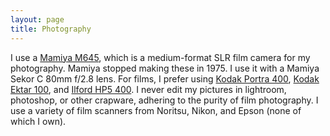 ```yaml
---
layout: page
title: Photography
---
```


I use a <a href="http://camera-wiki.org/wiki/Mamiya_M645" target="_blank">Mamiya M645</a>, which is a medium-format SLR film camera for my photography. Mamiya stopped making these in 1975. I use it with a Mamiya Sekor C 80mm f/2.8 lens. For films, I prefer using <a href="https://grainsandsuch.co/kodak-portra-400-35-120">Kodak Portra 400</a>, <a href="https://www.analog.cafe/r/kodak-ektar-100-film-review-59np">Kodak Ektar 100</a>, and <a href="https://www.shopmoment.com/reviews/ilford-hp5-400-film-review">Ilford HP5 400</a>. I never edit my pictures in lightroom, photoshop, or other crapware, adhering to the purity of film photography. I use a variety of film scanners from Noritsu, Nikon, and Epson (none of which I own).
